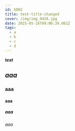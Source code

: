 ```yaml
---
id: b002
title: test-title-changed
cover: /img/img_9426.jpg
date: 2025-05-16T09:06:39.061Z
tags:
  - a
  - b
  - c
  - d
---
```

***test***

## ***aaa***

### aaa

#### aaa

##### aaa

###### aaa